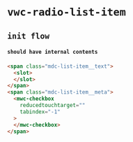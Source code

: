 # `vwc-radio-list-item`

## `init flow`

####   `should have internal contents`

```html
<span class="mdc-list-item__text">
  <slot>
  </slot>
</span>
<span class="mdc-list-item__meta">
  <mwc-checkbox
    reducedtouchtarget=""
    tabindex="-1"
  >
  </mwc-checkbox>
</span>

```

